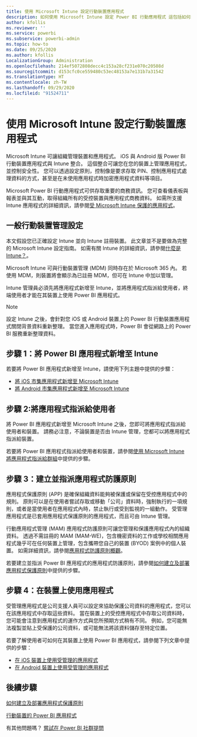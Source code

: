 ```yaml
---
title: 使用 Microsoft Intune 設定行動裝置應用程式
description: 如何使用 Microsoft Intune 設定 Power BI 行動應用程式 這包括如何新增及部署應用程式， 以及如何建立行動應用程式原則來控制安全性。
author: kfollis
ms.reviewer: ''
ms.service: powerbi
ms.subservice: powerbi-admin
ms.topic: how-to
ms.date: 09/25/2020
ms.author: kfollis
LocalizationGroup: Administration
ms.openlocfilehash: 214ef5072808decc4c153a28cf231e070c20508d
ms.sourcegitcommit: d153cfc0ce559480c53ec48153a7e131b7a31542
ms.translationtype: HT
ms.contentlocale: zh-TW
ms.lasthandoff: 09/29/2020
ms.locfileid: "91524711"
---
```

# <a name="configure-mobile-apps-with-microsoft-intune"></a>使用 Microsoft Intune 設定行動裝置應用程式

Microsoft Intune 可讓組織管理裝置和應用程式。 iOS 與 Android 版 Power BI 行動裝置應用程式與 Intune 整合。 這個整合可讓您在您的裝置上管理應用程式，並控制安全性。 您可以透過設定原則，控制像是要求存取 PIN、控制應用程式處理資料的方式，甚至是在未使用應用程式時加密應用程式資料等項目。

Microsoft Power BI 行動應用程式可供存取重要的商務資訊。 您可查看儀表板與報表並與其互動，取得組織所有的受控裝置與應用程式商務資料。 如需所支援 Intune 應用程式的詳細資訊，請參閱[受 Microsoft Intune 保護的應用程式](/intune/apps/apps-supported-intune-apps)。

## <a name="general-mobile-device-management-configuration"></a>一般行動裝置管理設定

本文假設您已正確設定 Intune 並向 Intune 註冊裝置。 此文章並不是要做為完整的 Microsoft Intune 設定指南。 如需有關 Intune 的詳細資訊，請參閱[什麼是 Intune？](/intune/introduction-intune/)。

Microsoft Intune 可與行動裝置管理 (MDM) 同時存在於 Microsoft 365 內。 若使用 MDM，則裝置將會顯示為已註冊 MDM，但可在 Intune 中加以管理。

Intune 管理員必須先將應用程式新增至 Intune，並將應用程式指派給使用者，終端使用者才能在其裝置上使用 Power BI 應用程式。

> [!NOTE]
> 設定 Intune 之後，會針對您 iOS 或 Android 裝置上的 Power BI 行動裝置應用程式關閉背景資料重新整理。 當您進入應用程式時，Power BI 會從網路上的 Power BI 服務重新整理資料。

## <a name="step-1-add-the-power-bi-app-to-intune"></a>步驟 1：將 Power BI 應用程式新增至 Intune

若要將 Power BI 應用程式新增至 Intune，請使用下列主題中提供的步驟：
- [將 iOS 市集應用程式新增至 Microsoft Intune](/intune/apps/store-apps-ios)
- [將 Android 市集應用程式新增至 Microsoft Intune](/intune/apps/store-apps-android)

## <a name="step-2-assign-the-app-to-your-end-users"></a>步驟 2:將應用程式指派給使用者

將 Power BI 應用程式新增至 Microsoft Intune 之後，您即可將應用程式指派給使用者和裝置。 請務必注意，不論裝置是否由 Intune 管理，您都可以將應用程式指派給裝置。

若要將 Power BI 應用程式指派給使用者和裝置，請參閱[使用 Microsoft Intune 將應用程式指派給群組](/intune/apps/apps-deploy)中提供的步驟。

## <a name="step-3-create-and-assign-app-protection-policies"></a>步驟 3：建立並指派應用程式防護原則

應用程式保護原則 (APP) 是確保組織資料能夠被保護或保留在受控應用程式中的規則。 原則可以是在使用者嘗試存取或移動「公司」資料時，強制執行的一項規則，或者是當使用者在應用程式內時，禁止執行或受到監視的一組動作。 受管理應用程式是已套用應用程式保護原則的應用程式，而且可由 Intune 管理。

行動應用程式管理 (MAM) 應用程式防護原則可讓您管理和保護應用程式內的組織資料。 透過不需註冊的 MAM (MAM-WE)，包含機密資料的工作或學校相關應用程式幾乎可在任何裝置上管理，包含攜帶您自己的裝置 (BYOD) 案例中的個人裝置。 如需詳細資訊，請參閱[應用程式防護原則概觀](/intune/apps/app-protection-policy)。

若要建立並指派 Power BI 應用程式的應用程式防護原則，請參閱[如何建立及部署應用程式保護原則](/intune/apps/app-protection-policies)中提供的步驟。

## <a name="step-4-use-the-application-on-a-device"></a>步驟 4：在裝置上使用應用程式

受管理應用程式是公司支援人員可以設定來協助保護公司資料的應用程式，您可以在該應用程式中存取這些資料。 當在裝置上的受控應用程式中存取公司資料時，您可能會注意到應用程式的運作方式與您所預期方式稍有不同。 例如，您可能無法複製並貼上受保護的公司資料，或可能無法將該資料儲存至特定位置。

若要了解使用者可如何在其裝置上使用 Power BI 應用程式，請參閱下列文章中提供的步驟：
- [在 iOS 裝置上使用受管理的應用程式](https://docs.microsoft.com/intune-user-help/use-managed-apps-on-your-device-ios#how-do-i-get-managed-apps)
- [在 Android 裝置上使用受管理的應用程式](https://docs.microsoft.com/intune-user-help/use-managed-apps-on-your-device-android)

## <a name="next-steps"></a>後續步驟

[如何建立及部署應用程式保護原則](/intune/app-protection-policies) 

[行動裝置的 Power BI 應用程式](../consumer/mobile/mobile-apps-for-mobile-devices.md)  

有其他問題嗎？ [嘗試在 Power BI 社群提問](https://community.powerbi.com/)  
